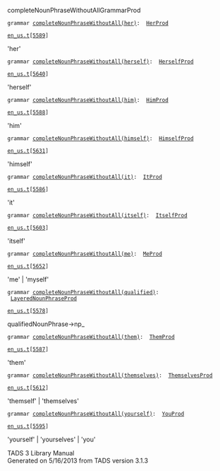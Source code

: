 ---
---
<span class="title">completeNounPhraseWithoutAll</span><span class="type">GrammarProd</span>

`grammar `<span class="classExtLink">[`completeNounPhraseWithoutAll(her)`](../object/completeNounPhraseWithoutAll(her).html)</span>` :   `[`HerProd`](../object/HerProd.html)

[`en_us.t`](../file/en_us.t.html)`[`[`5589`](../source/en_us.t.html#5589)`]`

<div class="gramrule">

'her'

</div>

`grammar `<span class="classExtLink">[`completeNounPhraseWithoutAll(herself)`](../object/completeNounPhraseWithoutAll(herself).html)</span>` :   `[`HerselfProd`](../object/HerselfProd.html)

[`en_us.t`](../file/en_us.t.html)`[`[`5640`](../source/en_us.t.html#5640)`]`

<div class="gramrule">

'herself'

</div>

`grammar `<span class="classExtLink">[`completeNounPhraseWithoutAll(him)`](../object/completeNounPhraseWithoutAll(him).html)</span>` :   `[`HimProd`](../object/HimProd.html)

[`en_us.t`](../file/en_us.t.html)`[`[`5588`](../source/en_us.t.html#5588)`]`

<div class="gramrule">

'him'

</div>

`grammar `<span class="classExtLink">[`completeNounPhraseWithoutAll(himself)`](../object/completeNounPhraseWithoutAll(himself).html)</span>` :   `[`HimselfProd`](../object/HimselfProd.html)

[`en_us.t`](../file/en_us.t.html)`[`[`5631`](../source/en_us.t.html#5631)`]`

<div class="gramrule">

'himself'

</div>

`grammar `<span class="classExtLink">[`completeNounPhraseWithoutAll(it)`](../object/completeNounPhraseWithoutAll(it).html)</span>` :   `[`ItProd`](../object/ItProd.html)

[`en_us.t`](../file/en_us.t.html)`[`[`5586`](../source/en_us.t.html#5586)`]`

<div class="gramrule">

'it'

</div>

`grammar `<span class="classExtLink">[`completeNounPhraseWithoutAll(itself)`](../object/completeNounPhraseWithoutAll(itself).html)</span>` :   `[`ItselfProd`](../object/ItselfProd.html)

[`en_us.t`](../file/en_us.t.html)`[`[`5603`](../source/en_us.t.html#5603)`]`

<div class="gramrule">

'itself'

</div>

`grammar `<span class="classExtLink">[`completeNounPhraseWithoutAll(me)`](../object/completeNounPhraseWithoutAll(me).html)</span>` :   `[`MeProd`](../object/MeProd.html)

[`en_us.t`](../file/en_us.t.html)`[`[`5652`](../source/en_us.t.html#5652)`]`

<div class="gramrule">

'me' \| 'myself'

</div>

`grammar `<span class="classExtLink">[`completeNounPhraseWithoutAll(qualified)`](../object/completeNounPhraseWithoutAll(qualified).html)</span>` :   `[`LayeredNounPhraseProd`](../object/LayeredNounPhraseProd.html)

[`en_us.t`](../file/en_us.t.html)`[`[`5578`](../source/en_us.t.html#5578)`]`

<div class="gramrule">

qualifiedNounPhrase-\>np\_  

</div>

`grammar `<span class="classExtLink">[`completeNounPhraseWithoutAll(them)`](../object/completeNounPhraseWithoutAll(them).html)</span>` :   `[`ThemProd`](../object/ThemProd.html)

[`en_us.t`](../file/en_us.t.html)`[`[`5587`](../source/en_us.t.html#5587)`]`

<div class="gramrule">

'them'

</div>

`grammar `<span class="classExtLink">[`completeNounPhraseWithoutAll(themselves)`](../object/completeNounPhraseWithoutAll(themselves).html)</span>` :   `[`ThemselvesProd`](../object/ThemselvesProd.html)

[`en_us.t`](../file/en_us.t.html)`[`[`5612`](../source/en_us.t.html#5612)`]`

<div class="gramrule">

'themself' \| 'themselves'

</div>

`grammar `<span class="classExtLink">[`completeNounPhraseWithoutAll(yourself)`](../object/completeNounPhraseWithoutAll(yourself).html)</span>` :   `[`YouProd`](../object/YouProd.html)

[`en_us.t`](../file/en_us.t.html)`[`[`5595`](../source/en_us.t.html#5595)`]`

<div class="gramrule">

'yourself' \| 'yourselves' \| 'you'

</div>

<div class="ftr">

TADS 3 Library Manual  
Generated on 5/16/2013 from TADS version 3.1.3

</div>
